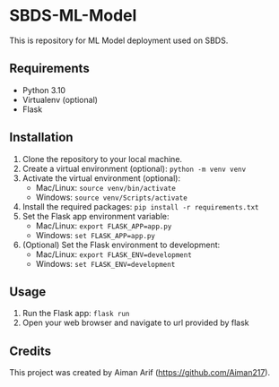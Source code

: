 # SBDS-ML-Model

This is repository for ML Model deployment used on SBDS.

## Requirements

- Python 3.10
- Virtualenv (optional)
- Flask

## Installation

1. Clone the repository to your local machine.
2. Create a virtual environment (optional): `python -m venv venv`
3. Activate the virtual environment (optional):
   - Mac/Linux: `source venv/bin/activate`
   - Windows: `source venv/Scripts/activate`
4. Install the required packages: `pip install -r requirements.txt`
5. Set the Flask app environment variable: 
   - Mac/Linux: `export FLASK_APP=app.py`
   - Windows: `set FLASK_APP=app.py`
6. (Optional) Set the Flask environment to development:
   - Mac/Linux: `export FLASK_ENV=development`
   - Windows: `set FLASK_ENV=development`

## Usage

1. Run the Flask app: `flask run`
2. Open your web browser and navigate to url provided by flask

## Credits

This project was created by Aiman Arif (https://github.com/Aiman217).
